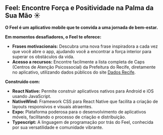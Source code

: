 ## Feel: Encontre Força e Positividade na Palma da Sua Mão ☀️

**O Feel é um aplicativo mobile que te convida a uma jornada de bem-estar.** 

**Em momentos desafiadores, o Feel te oferece:**

- **Frases motivacionais:** Descubra uma nova frase inspiradora a cada vez que você abre o app,  ajudando você a encontrar a força interior para superar os obstáculos da vida.
- **Acesso a recursos:** Encontre facilmente a lista completa de Caps (Centros de Atenção Psicossocial) da Prefeitura do Recife, diretamente no aplicativo,  utilizando dados públicos do site [Dados Recife](http://dados.recife.pe.gov.br/dataset/centro-de-atencao-psicossocial-caps).

**Construído com:**

- **React Native:** Permite construir aplicativos nativos para Android e iOS usando JavaScript.
- **NativeWind:** Framework CSS para React Native que facilita a criação de layouts responsivos e visuais atraentes.
- **Expo:** Plataforma poderosa para o desenvolvimento de aplicativos móveis,  facilitando o processo de criação e distribuição.
- **Typescript:** A linguagem de programação por trás do Feel,  conhecida por sua versatilidade e comunidade vibrante.



